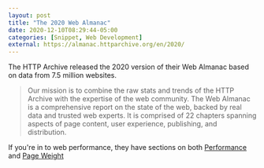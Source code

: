 ```yaml
---
layout: post
title: "The 2020 Web Almanac"
date: 2020-12-10T08:29:44-05:00
categories: [Snippet, Web Development]
external: https://almanac.httparchive.org/en/2020/
---
```

The HTTP Archive released the 2020 version of their Web Almanac based on data from 7.5 million websites.

> Our mission is to combine the raw stats and trends of the HTTP Archive with the expertise of the web community. The Web Almanac is a comprehensive report on the state of the web, backed by real data and trusted web experts. It is comprised of 22 chapters spanning aspects of page content, user experience, publishing, and distribution.

If you're in to web performance, they have sections on both [Performance](https://almanac.httparchive.org/en/2020/performance) and [Page Weight](https://almanac.httparchive.org/en/2020/page-weight)
